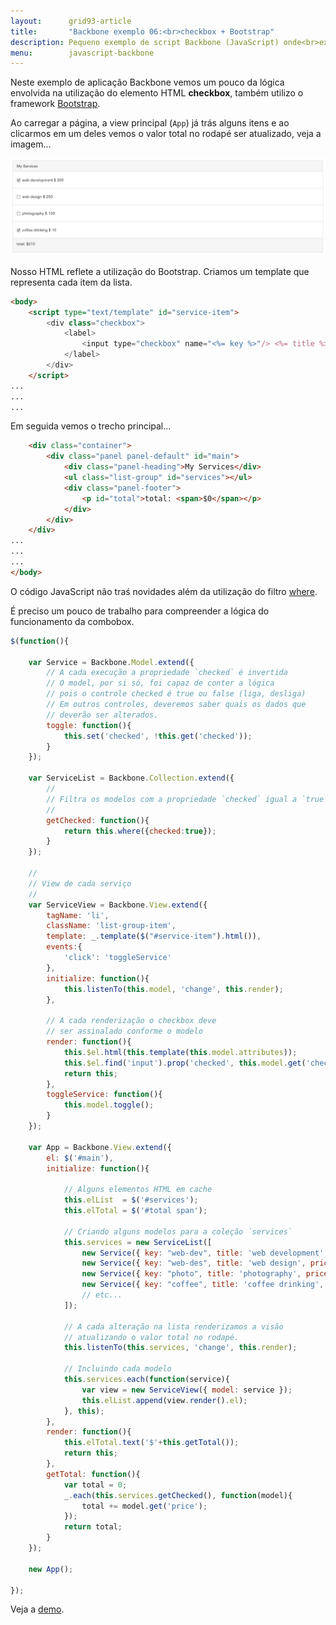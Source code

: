 ```yaml
---
layout:      grid93-article
title:       "Backbone exemplo 06:<br>checkbox + Bootstrap"
description: Pequeno exemplo de script Backbone (JavaScript) onde<br>exploramos o controle HTML checkbox juntamente com o framework Bootstrap
menu:        javascript-backbone
---
```


Neste exemplo de aplicação Backbone vemos um pouco da lógica envolvida na utilização do elemento HTML __checkbox__, 
também utilizo o framework [Bootstrap](http://getbootstrap.com/ "link-externo").

Ao carregar a página, a view principal (`App`) já trás alguns itens e ao clicarmos em um deles vemos o valor total
no rodapé ser atualizado, veja a imagem...

!["exemplo backbone"](img.png "exemplo backbone")

Nosso HTML reflete a utilização do Bootstrap. Criamos um template que representa cada item da lista.

```HTML
<body>
    <script type="text/template" id="service-item">
        <div class="checkbox">
            <label>
                <input type="checkbox" name="<%= key %>"/> <%= title %> <span>$ <%= price %></span>
            </label>
        </div>
    </script>
...
...
...
```

Em seguida vemos o trecho principal...

```html
    <div class="container">
        <div class="panel panel-default" id="main">
            <div class="panel-heading">My Services</div>
            <ul class="list-group" id="services"></ul>
            <div class="panel-footer">
                <p id="total">total: <span>$0</span></p>      
            </div>
        </div>	
    </div>  
...
...
...
</body>
```

O código JavaScript não traś novidades além da utilização do filtro [where](http://backbonejs.org/#Collection-where "link-externo").

É preciso um pouco de trabalho para compreender a lógica do funcionamento da combobox.

```javascript
$(function(){

	var Service = Backbone.Model.extend({
		// A cada execução a propriedade `checked` é invertida
		// O model, por si só, foi capaz de conter a lógica
        // pois o controle checked é true ou false (liga, desliga)
        // Em outros controles, deveremos saber quais os dados que 
        // deverão ser alterados.
		toggle: function(){
			this.set('checked', !this.get('checked'));
		}
	});

	var ServiceList = Backbone.Collection.extend({
		//
		// Filtra os modelos com a propriedade `checked` igual a `true`
		//
		getChecked: function(){
			return this.where({checked:true});
		}
	});

    //
    // View de cada serviço
    //
	var ServiceView = Backbone.View.extend({
		tagName: 'li',
		className: 'list-group-item',
		template: _.template($("#service-item").html()),
		events:{
			'click': 'toggleService'
		},
		initialize: function(){
			this.listenTo(this.model, 'change', this.render);
		},

		// A cada renderização o checkbox deve
		// ser assinalado conforme o modelo
		render: function(){
		    this.$el.html(this.template(this.model.attributes));
			this.$el.find('input').prop('checked', this.model.get('checked'));
			return this;
		},
		toggleService: function(){
			this.model.toggle();
		}
	});

	var App = Backbone.View.extend({
		el: $('#main'),
		initialize: function(){

			// Alguns elementos HTML em cache
			this.elList  = $('#services');
			this.elTotal = $('#total span');
			
			// Criando alguns modelos para a coleção `services`
			this.services = new ServiceList([
				new Service({ key: "web-dev", title: 'web development', price: 200}),
				new Service({ key: "web-des", title: 'web design', price: 250}),
				new Service({ key: "photo", title: 'photography', price: 100}),
				new Service({ key: "coffee", title: 'coffee drinking', price: 10})
				// etc...
			]);
			
			// A cada alteração na lista renderizamos a visão
            // atualizando o valor total no rodapé.
			this.listenTo(this.services, 'change', this.render);

			// Incluindo cada modelo
			this.services.each(function(service){
				var view = new ServiceView({ model: service });
				this.elList.append(view.render().el);
			}, this);
		},
		render: function(){
			this.elTotal.text('$'+this.getTotal());
			return this;
		},
		getTotal: function(){
			var total = 0;
			_.each(this.services.getChecked(), function(model){
				total += model.get('price');
			});
			return total;
		}
	});

	new App();

});
```


Veja a [demo](/javascript/backbone-exemplo-06/backbone.html "link-externo").
